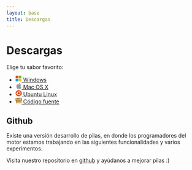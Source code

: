 ```yaml
---
layout: base 
title: Descargas
---
```


# Descargas

Elige tu sabor favorito:

<ul id='descargas'>
 <li><a href='d_windows.html'><img width=16 height=16 src='images/windows.png'> Windows</a></li>
 <li><a href='#'><img width=16 height=16 src='images/platform_mac.png'> Mac OS X</a></li>
 <li><a href='#'><img width=16 height=16 src='images/ico-ubuntu.png'> Ubuntu Linux</a></li>
 <li><a href='#'><img width=16 height=16 src='images/menu_pack.gif'> Código fuente</a></li>
</ul>



## Github

Existe una versión desarrollo de pilas, en donde los programadores del
motor estamos trabajando en las siguientes funcionalidades y varios experimentos.

Visita
nuestro repositorio en <a href='https://github.com/hugoruscitti/pilas'>github</a> y ayúdanos
a mejorar pilas :)
